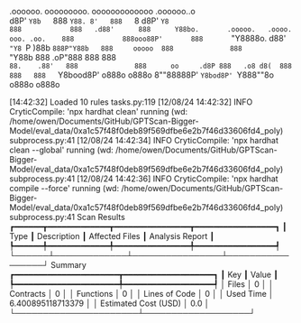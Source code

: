 

  .oooooo.    ooooooooo.   ooooooooooooo  .oooooo..o                                 
 d8P'  `Y8b   `888   `Y88. 8'   888   `8 d8P'    `Y8                                 
888            888   .d88'      888      Y88bo.       .ooooo.   .oooo.   ooo. .oo.   
888            888ooo88P'       888       `"Y8888o.  d88' `"Y8 `P  )88b  `888P"Y88b  
888     ooooo  888              888           `"Y88b 888        .oP"888   888   888  
`88.    .88'   888              888      oo     .d8P 888   .o8 d8(  888   888   888  
 `Y8bood8P'   o888o            o888o     8""88888P'  `Y8bod8P' `Y888""8o o888o o888o                                                        


                                                                   

[14:42:32] Loaded 10 rules                                                                                                                                                                                                                  tasks.py:119
[12/08/24 14:42:32] INFO     CryticCompile: 'npx hardhat clean' running (wd: /home/owen/Documents/GitHub/GPTScan-Bigger-Model/eval_data/0xa1c57f48f0deb89f569dfbe6e2b7f46d33606fd4_poly)                                                subprocess.py:41
[12/08/24 14:42:34] INFO     CryticCompile: 'npx hardhat clean --global' running (wd: /home/owen/Documents/GitHub/GPTScan-Bigger-Model/eval_data/0xa1c57f48f0deb89f569dfbe6e2b7f46d33606fd4_poly)                                       subprocess.py:41
[12/08/24 14:42:36] INFO     CryticCompile: 'npx hardhat compile --force' running (wd: /home/owen/Documents/GitHub/GPTScan-Bigger-Model/eval_data/0xa1c57f48f0deb89f569dfbe6e2b7f46d33606fd4_poly)                                      subprocess.py:41
                      Scan Results                       
┏━━━━━━┳━━━━━━━━━━━━━┳━━━━━━━━━━━━━━━━┳━━━━━━━━━━━━━━━━━┓
┃ Type ┃ Description ┃ Affected Files ┃ Analysis Report ┃
┡━━━━━━╇━━━━━━━━━━━━━╇━━━━━━━━━━━━━━━━╇━━━━━━━━━━━━━━━━━┩
└──────┴─────────────┴────────────────┴─────────────────┘
                  Summary                   
┏━━━━━━━━━━━━━━━━━━━━━━┳━━━━━━━━━━━━━━━━━━━┓
┃ Key                  ┃ Value             ┃
┡━━━━━━━━━━━━━━━━━━━━━━╇━━━━━━━━━━━━━━━━━━━┩
│ Files                │ 0                 │
│ Contracts            │ 0                 │
│ Functions            │ 0                 │
│ Lines of Code        │ 0                 │
│ Used Time            │ 6.400895118713379 │
│ Estimated Cost (USD) │ 0.0               │
└──────────────────────┴───────────────────┘
